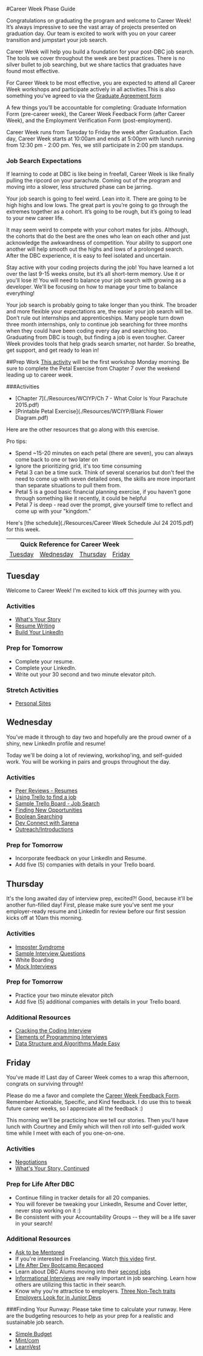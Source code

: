 #Career Week Phase Guide

Congratulations on graduating the program and welcome to Career Week! It’s always impressive to see the vast array of projects presented on graduation day. Our team is excited to work with you on your career transition and jumpstart your job search.

Career Week will help you build a foundation for your post-DBC job search. The tools we cover throughout the week are best practices. There is no silver bullet to job searching, but we share tactics that graduates have found most effective.

For Career Week to be most effective, you are expected to attend all Career Week workshops and participate actively in all activities.This is also something you've agreed to via the <a href="https://www.hellosign.com/s/b4066212">Graduate Agreement form</a>

A few things you’ll be accountable for completing: Graduate Information Form (pre-career week), the Career Week Feedback Form (after Career Week), and the Employment Verification Form (post-employment).

Career Week runs from Tuesday to Friday the week after Graduation. Each day, Career Week starts at 10:00am and ends at 5:00pm with lunch running from 12:30 pm - 2:00 pm. Yes, we still participate in 2:00 pm standups.

### Job Search Expectations
If learning to code at DBC is like being in freefall, Career Week is like finally pulling the ripcord on your parachute. Coming out of the program and moving into a slower, less structured phase can be jarring.

Your job search is going to feel weird. Lean into it. There are going to be high highs and low lows. The great part is you’re going to go through the extremes together as a cohort. It’s going to be rough, but it’s going to lead to your new career life.

It may seem weird to compete with your cohort mates for jobs. Although, the cohorts that do the best are the ones who lean on each other and just acknowledge the awkwardness of competition. Your ability to support one another will help smooth out the highs and lows of a prolonged search. After the DBC experience, it is easy to feel isolated and uncertain.

Stay active with your coding projects during the job! You have learned a lot over the last 9-15 weeks onsite, but it’s all short-term memory. Use it or you'll lose it! You will need to balance your job search with growing as a developer. We'll be focusing on how to manage your time to balance everything!

Your job search is probably going to take longer than you think. The broader and more flexible your expectations are, the easier your job search will be. Don’t rule out internships and apprenticeships. Many people turn down three month internships, only to continue job searching for three months when they could have been coding every day and searching too.
Graduating from DBC is tough, but finding a job is even tougher. Career Week provides tools that help grads search smarter, not harder. So breathe, get support, and get ready to lean in!

##Prep Work
[This activity](./Resources/WCIYP) will be the first workshop Monday morning. Be sure to complete the Petal Exercise from Chapter 7 over the weekend leading up to career week.

###Activities

* [Chapter 7](./Resources/WCIYP/Ch 7 - What Color Is Your Parachute 2015.pdf)
* [Printable Petal Exercise](./Resources/WCIYP/Blank Flower Diagram.pdf)


Here are the other resources that go along with this exercise.

Pro tips:

* Spend ~15-20 minutes on each petal (there are seven), you can always come back to one or two later on
* Ignore the prioritizing grid, it's too time consuming
* Petal 3 can be a time suck. Think of several scenarios but don't feel the need to come up with​ seven​ detailed ones, the skills are more important than separate situations to pull them from.
* Petal 5 is a good basic financial planning exercise, if you haven't gone through something like it recently, it could be helpful
* ​Petal 7 is deep - ​read over the prompt, give yourself time to reflect and come up with your "kingdom.​"

Here's [the schedule](./Resources/Career Week Schedule Jul 24 2015.pdf) for this week.

<table>
  <tr>
  <th colspan="6">Quick Reference for Career Week</th>
  </tr>

  <tr>
  <td><a href="#tuesday">Tuesday</a></td>
  <td><a href="#wednesday">Wednesday</a></td>
  <td><a href="#thursday">Thursday</a></td>
  <td><a href="#friday">Friday</a></td>
  </tr>
</table>

## Tuesday

Welcome to Career Week! I'm excited to kick off this journey with you.

### Activities

* [What's Your Story](./Your_Story.md)
* [Resume Writing](./resume.md)
* [Build Your LinkedIn](./LinkedIn.md)


### Prep for Tomorrow

* Complete your resume.
* Complete your LinkedIn.
* Write out your 30 second and two minute elevator pitch.


### Stretch Activities

* [Personal Sites](./Personal_Site.md)


## Wednesday
You’ve made it through to day two and hopefully are the proud owner of a shiny, new LinkedIn profile and resume!

Today we'll be doing a lot of reviewing, workshop'ing, and self-guided work. You will be working in pairs and groups throughout the day.

### Activities

* [Peer Reviews - Resumes](./Peer_Reviews.md)
* [Using Trello to find a job](https://medium.com/@joshmedeski/using-trello-to-find-a-job-724e92ee6635#.g0rckekag)
* [Sample Trello Board - Job Search](https://trello.com/b/49XoJTS4/dbc-sf-sample-job-search-board)
* [Finding New Opportunities](./Finding_Opportunities.md)
* [Boolean Searching](./Boolean_Searching.md)
* [Dev Connect with Sarena](./DevConnect.md)
* [Outreach/Introductions](outreach-intros.md)

### Prep for Tomorrow

* Incorporate feedback on your LinkedIn and Resume.
* Add five (5) companies with details in your Trello board.

## Thursday
It's the long awaited day of interview prep, excited?! Good, because it'll be another fun-filled day! First, please make sure you’ve sent me your employer-ready resume and LinkedIn for review before our first session kicks off at 10am this morning.

### Activities

* [Imposter Syndrome](./Impostor_Syndrome.md)
* [Sample Interview Questions](./sample_interview_questions.md)
* White Boarding
* [Mock Interviews](./Mock_Interviews.md)


### Prep for Tomorrow

* Practice your two minute elevator pitch
* Add five (5) additional companies with details in your Trello board.

### Additional Resources

* <a href="http://www.amazon.com/Cracking-Coding-Interview-Programming-Questions/dp/098478280X/ref=sr_1_1?s=books&ie=UTF8&qid=1394494067&sr=1-1&keywords=cracking+the+coding+interview">Cracking the Coding Interview</a>
* <a href="http://www.amazon.com/Elements-Programming-Interviews-Questions-Solutions/dp/1479274836">Elements of Programming Interviews</a>
* <a href="http://www.amazon.com/gp/product/1468108867/ref=pe_355310_120799470_em_1p_2_ti">Data Structure and Algorithms Made Easy</a>

## Friday
You've made it! Last day of Career Week comes to a wrap this afternoon, congrats on surviving through!

Please do me a favor and complete the <a href="https://docs.google.com/forms/d/1CWawwwO59TO62lU0R_Cv0HI3Qjt5H7W_tgcm0Xgr1aI/viewform">Career Week Feedback Form</a>. Remember Actionable, Specific, and Kind feedback. I do use this to tweak future career weeks, so I appreciate all the feedback :)

This morning we'll be practicing how we tell our stories. Then you'll have lunch with Courtney and Emily which will then roll into self-guided work time while I meet with each of you one-on-one.

### Activities

* [Negotiations](./Negotiations.md)
* [What's Your Story, Continued](./Your_StoryII.md)

### Prep for Life After DBC

* Continue filling in tracker details for all 20 companies.
* You will forever be tweaking your LinkedIn, Resume and Cover letter, never stop working on it :)
* Be consistent with your Accountability Groups -- they will be a life saver in your search!

### Additional Resources

* <a href="https://www.themuse.com/advice/be-my-mentor-craft-the-perfect-email-to-someone-you-admire">Ask to be Mentored</a>
* If you're interested in Freelancing. Watch <a href="https://www.youtube.com/watch?v=iBXawlWroG8">this video</a> first.
* [Life After Dev Bootcamp Recapped](http://blog.devbootcamp.com/2015/jobs-after-dev-bootcamp-6-alumni-share-their-work-experiences/)
* Learn about DBC Alums moving into their [second jobs](https://blog.devbootcamp.com/2015/what-about-second-jobs-after-dev-bootcamp/)
* [Informational Interviews](https://blog.devbootcamp.com/2015/your-guide-for-having-a-great-informational-interview/) are really important in job searching. Learn how others are utilizing this tactic in their search.
* Know why you're attractice to employers. [Three Non-Tech traits Employers Look for in Junior Devs](https://blog.devbootcamp.com/2015/3-non-technical-traits-companies-look-for-in-junior-developers/)

###Finding Your Runway:
Please take time to calculate your runway. Here are the budgeting resources to help as your prep for a realistic and sustainable job search.

* [Simple Budget](http://schoolme.co.za/wp-content/uploads/2012/01/Simple-Budget-Planner.png)
* [Mint/com](https://www.mint.com/)
* [LearnVest](https://www.learnvest.com/)

